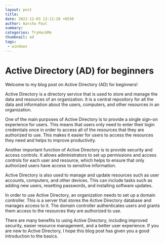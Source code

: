 ```yaml
---
layout: post
title: 
date: 2022-12-03 13:11:28 +0530
author: Aarcha Paul
summary: 
categories: TryHackMe
thumbnail: ad
tags:
 - windows
---
```


# Active Directory (AD) for beginners

Welcome to my blog post on Active Directory (AD) for beginners!

Active Directory is a directory service that is used to store and manage the data and resources of an organization. It is a central repository for all the data and information about the users, computers, and other resources in an organization.

One of the main purposes of Active Directory is to provide a single sign-on experience for users. This means that users only need to enter their login credentials once in order to access all of the resources that they are authorized to use. This makes it easier for users to access the resources they need and helps to improve productivity.

Another important function of Active Directory is to provide security and access controls. It allows administrators to set up permissions and access controls for each user and resource, which helps to ensure that only authorized users have access to sensitive information.

Active Directory is also used to manage and update resources such as user accounts, computers, and other devices. This can include tasks such as adding new users, resetting passwords, and installing software updates.

In order to use Active Directory, an organization needs to set up a domain controller. This is a server that stores the Active Directory database and manages access to it. The domain controller authenticates users and grants them access to the resources they are authorized to use.

There are many benefits to using Active Directory, including improved security, easier resource management, and a better user experience. If you are new to Active Directory, I hope this blog post has given you a good introduction to the basics. 
